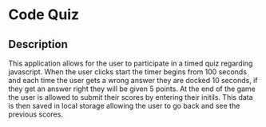 # Code Quiz

## Description
This application allows for the user to participate in a timed quiz regarding javascript. When the user clicks start the timer begins from 100 seconds and each time the user gets a wrong answer they are docked 10 seconds, if they get an answer right they will be given 5 points. At the end of the game the user is allowed to submit their scores by entering their initils. This data is then saved in local storage allowing the user to go back and see the previous scores.